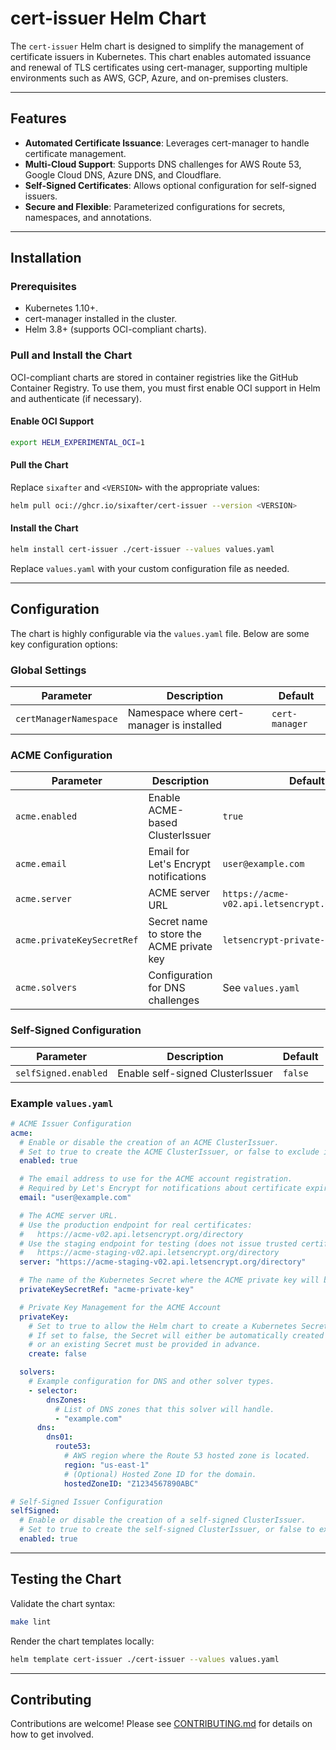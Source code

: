 # cert-issuer Helm Chart

The `cert-issuer` Helm chart is designed to simplify the management of certificate issuers in Kubernetes. This chart enables automated issuance and renewal of TLS certificates using cert-manager, supporting multiple environments such as AWS, GCP, Azure, and on-premises clusters.

---

## Features

- **Automated Certificate Issuance**: Leverages cert-manager to handle certificate management.
- **Multi-Cloud Support**: Supports DNS challenges for AWS Route 53, Google Cloud DNS, Azure DNS, and Cloudflare.
- **Self-Signed Certificates**: Allows optional configuration for self-signed issuers.
- **Secure and Flexible**: Parameterized configurations for secrets, namespaces, and annotations.

---

## Installation

### Prerequisites

- Kubernetes 1.10+.
- cert-manager installed in the cluster.
- Helm 3.8+ (supports OCI-compliant charts).

### Pull and Install the Chart

OCI-compliant charts are stored in container registries like the GitHub Container Registry. To use them, you must first enable OCI support in Helm and authenticate (if necessary).

#### Enable OCI Support
```bash
export HELM_EXPERIMENTAL_OCI=1
```

#### Pull the Chart
Replace `sixafter` and `<VERSION>` with the appropriate values:
```bash
helm pull oci://ghcr.io/sixafter/cert-issuer --version <VERSION>
```

#### Install the Chart
```bash
helm install cert-issuer ./cert-issuer --values values.yaml
```

Replace `values.yaml` with your custom configuration file as needed.

---

## Configuration

The chart is highly configurable via the `values.yaml` file. Below are some key configuration options:

### Global Settings

| Parameter            | Description                              | Default        |
|----------------------|------------------------------------------|----------------|
| `certManagerNamespace` | Namespace where cert-manager is installed | `cert-manager` |

### ACME Configuration

| Parameter                 | Description                                          | Default                                |
|---------------------------|------------------------------------------------------|----------------------------------------|
| `acme.enabled`            | Enable ACME-based ClusterIssuer                      | `true`                                 |
| `acme.email`              | Email for Let's Encrypt notifications                | `user@example.com`                     |
| `acme.server`             | ACME server URL                                      | `https://acme-v02.api.letsencrypt.org/directory` |
| `acme.privateKeySecretRef`| Secret name to store the ACME private key            | `letsencrypt-private-key`              |
| `acme.solvers`            | Configuration for DNS challenges                     | See `values.yaml`                      |

### Self-Signed Configuration

| Parameter             | Description                                      | Default             |
|-----------------------|--------------------------------------------------|---------------------|
| `selfSigned.enabled`  | Enable self-signed ClusterIssuer                 | `false`             |

### Example `values.yaml`

```yaml
# ACME Issuer Configuration
acme:
  # Enable or disable the creation of an ACME ClusterIssuer.
  # Set to true to create the ACME ClusterIssuer, or false to exclude it.
  enabled: true

  # The email address to use for the ACME account registration.
  # Required by Let's Encrypt for notifications about certificate expiration or updates.
  email: "user@example.com"

  # The ACME server URL.
  # Use the production endpoint for real certificates:
  #   https://acme-v02.api.letsencrypt.org/directory
  # Use the staging endpoint for testing (does not issue trusted certificates):
  #   https://acme-staging-v02.api.letsencrypt.org/directory
  server: "https://acme-staging-v02.api.letsencrypt.org/directory"

  # The name of the Kubernetes Secret where the ACME private key will be stored.
  privateKeySecretRef: "acme-private-key"

  # Private Key Management for the ACME Account
  privateKey:
    # Set to true to allow the Helm chart to create a Kubernetes Secret for the ACME private key.
    # If set to false, the Secret will either be automatically created and managed by cert-manager,
    # or an existing Secret must be provided in advance.
    create: false

  solvers:
    # Example configuration for DNS and other solver types.
    - selector:
        dnsZones:
          # List of DNS zones that this solver will handle.
          - "example.com"
      dns:
        dns01:
          route53:
            # AWS region where the Route 53 hosted zone is located.
            region: "us-east-1"
            # (Optional) Hosted Zone ID for the domain.
            hostedZoneID: "Z1234567890ABC"

# Self-Signed Issuer Configuration
selfSigned:
  # Enable or disable the creation of a self-signed ClusterIssuer.
  # Set to true to create the self-signed ClusterIssuer, or false to exclude it.
  enabled: true
```

---

## Testing the Chart

Validate the chart syntax:
```bash
make lint
```

Render the chart templates locally:
```bash
helm template cert-issuer ./cert-issuer --values values.yaml
```

---

## Contributing

Contributions are welcome! Please see [CONTRIBUTING.md](../../CONTRIBUTING.md) for details on how to get involved.

